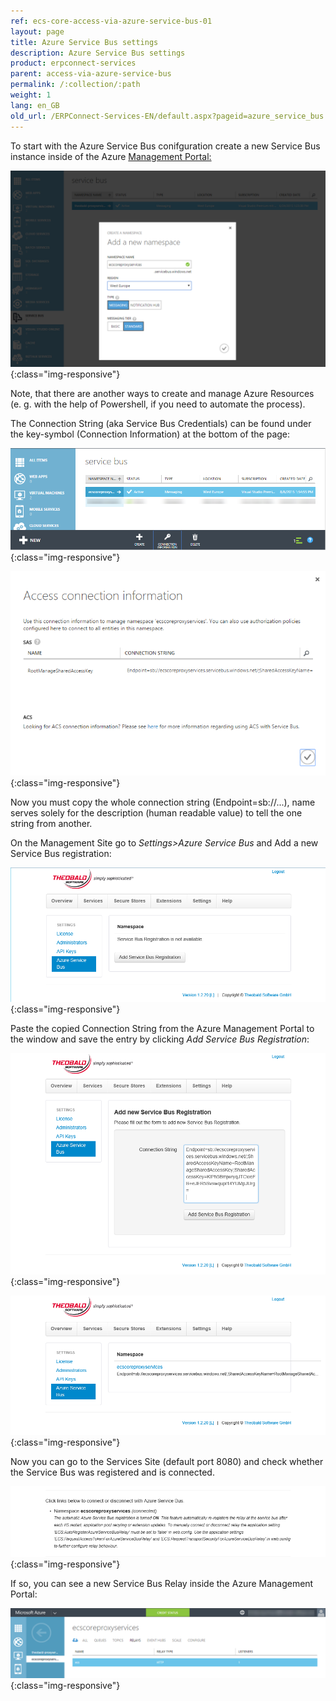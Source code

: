 ```yaml
---
ref: ecs-core-access-via-azure-service-bus-01
layout: page
title: Azure Service Bus settings
description: Azure Service Bus settings
product: erpconnect-services
parent: access-via-azure-service-bus
permalink: /:collection/:path
weight: 1
lang: en_GB
old_url: /ERPConnect-Services-EN/default.aspx?pageid=azure_service_bus
---
```


To start with the Azure Service Bus conifguration create a new Service Bus instance inside of the Azure [Management Portal:](https://portal.azure.com/)

![ecscore-managementsite28](/img/content/ecscore-managementsite28.png){:class="img-responsive"}

Note, that there are another ways to create and manage Azure Resources (e. g. with the help of Powershell, if you need to automate the process).


The Connection String (aka Service Bus Credentials) can be found under the key-symbol (Connection Information) at the bottom of the page:

![ecscore-managementsite29](/img/content/ecscore-managementsite29.png){:class="img-responsive"}

![ecscore-managementsite30](/img/content/ecscore-managementsite30.png){:class="img-responsive"}

Now you must copy the whole connection string (Endpoint=sb://...), name serves solely for the description (human readable value) to tell the one string from another.


On the Management Site go to *Settings>Azure Service Bus* and Add a new Service Bus registration:

![ecscore-managementsite31](/img/content/ecscore-managementsite31.png){:class="img-responsive"}

Paste the copied Connection String from the Azure Management Portal to the window and save the entry by clicking *Add Service Bus Registration*:

![ecscore-managementsite32](/img/content/ecscore-managementsite32.png){:class="img-responsive"}

![ecscore-managementsite33](/img/content/ecscore-managementsite33.png){:class="img-responsive"}

Now you can go to the Services Site (default port 8080) and check whether the Service Bus was registered and is connected.

![ecscore-managementsite34](/img/content/ecscore-managementsite34.png){:class="img-responsive"}

If so, you can see a new Service Bus Relay inside the Azure Management Portal:

![ecscore-managementsite35](/img/content/ecscore-managementsite35.png){:class="img-responsive"}
